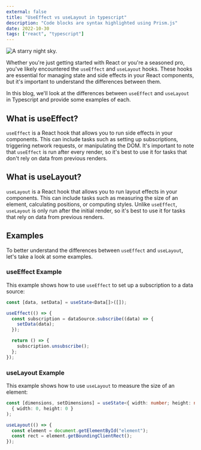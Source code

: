 ```yaml
---
external: false
title: "UseEffect vs useLayout in typescript"
description: "Code blocks are syntax highlighted using Prism.js"
date: 2022-10-30
tags: ["react", "typescript"]
---
```


![A starry night sky.](/images/sky.avif)

Whether you're just getting started with React or you're a seasoned pro, you've
likely encountered the `useEffect` and `useLayout` hooks. These hooks are essential for managing state and side effects in your React components, but it's important to understand the differences between them.

In this blog, we'll look at the differences between `useEffect` and `useLayout` in Typescript and provide some examples of each.

## What is useEffect?

`useEffect` is a React hook that allows you to run side effects in your components. This can include tasks such as setting up subscriptions, triggering network requests, or manipulating the DOM. It's important to note that `useEffect` is run after every render, so it's best to use it for tasks that don't rely on data from previous renders.

## What is useLayout?

`useLayout` is a React hook that allows you to run layout effects in your components. This can include tasks such as measuring the size of an element, calculating positions, or computing styles. Unlike `useEffect`, `useLayout` is only run after the initial render, so it's best to use it for tasks that rely on data from previous renders.

## Examples

To better understand the differences between `useEffect` and `useLayout`, let's take a look at some examples.

### useEffect Example

This example shows how to use `useEffect` to set up a subscription to a data source:

```typescript
const [data, setData] = useState<Data[]>([]);

useEffect(() => {
  const subscription = dataSource.subscribe((data) => {
    setData(data);
  });

  return () => {
    subscription.unsubscribe();
  };
});
```

### useLayout Example

This example shows how to use `useLayout` to measure the size of an element:

```typescript
const [dimensions, setDimensions] = useState<{ width: number; height: number }>(
  { width: 0, height: 0 }
);

useLayout(() => {
  const element = document.getElementById("element");
  const rect = element.getBoundingClientRect();
});
```
